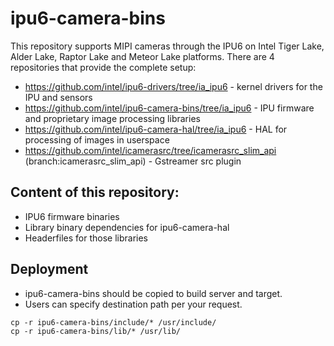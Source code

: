 # ipu6-camera-bins

This repository supports MIPI cameras through the IPU6 on Intel Tiger Lake, Alder Lake, Raptor Lake and Meteor Lake platforms.
There are 4 repositories that provide the complete setup:

- https://github.com/intel/ipu6-drivers/tree/ia_ipu6 - kernel drivers for the IPU and sensors
- https://github.com/intel/ipu6-camera-bins/tree/ia_ipu6 - IPU firmware and proprietary image processing libraries
- https://github.com/intel/ipu6-camera-hal/tree/ia_ipu6 - HAL for processing of images in userspace
- https://github.com/intel/icamerasrc/tree/icamerasrc_slim_api (branch:icamerasrc_slim_api) - Gstreamer src plugin

## Content of this repository:
- IPU6 firmware binaries
- Library binary dependencies for ipu6-camera-hal
- Headerfiles for those libraries

## Deployment
- ipu6-camera-bins should be copied to build server and target.
- Users can specify destination path per your request.
```
cp -r ipu6-camera-bins/include/* /usr/include/
cp -r ipu6-camera-bins/lib/* /usr/lib/
```
